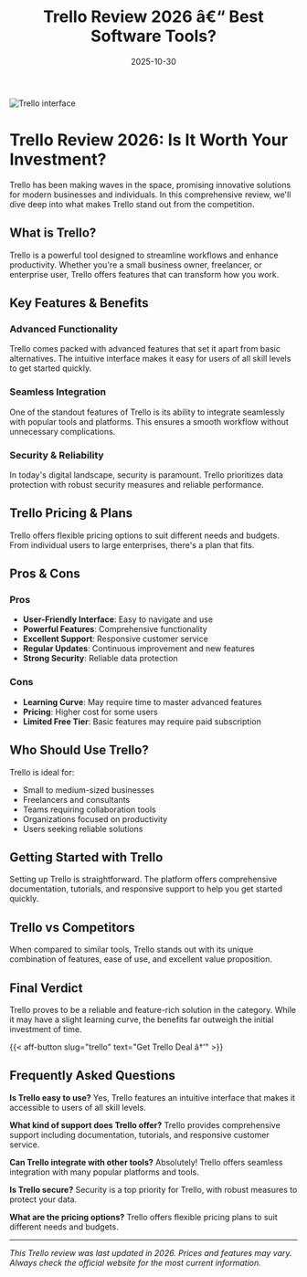 ﻿---
title: "Trello Review 2026 â€“ Best Software Tools?"
date: 2025-10-30
draft: false
rating: 4.8
category: "Software Tools"
tags: ["software-tools", "review", "2026"]
description: "Comprehensive Trello review 2026. Discover if this  tool is the best choice for your needs."
keywords: "trello, Trello, review, software tools, 2026, best software tools"
image: "https://images.unsplash.com/photo-1555949963-aa79dcee981c?w=800&h=400&fit=crop&crop=center"
---

![Trello interface](https://images.unsplash.com/photo-1555949963-aa79dcee981c?w=800&h=400&fit=crop&crop=center)

# Trello Review 2026: Is It Worth Your Investment?

Trello has been making waves in the  space, promising innovative solutions for modern businesses and individuals. In this comprehensive review, we'll dive deep into what makes Trello stand out from the competition.

## What is Trello?

Trello is a powerful  tool designed to streamline workflows and enhance productivity. Whether you're a small business owner, freelancer, or enterprise user, Trello offers features that can transform how you work.

## Key Features & Benefits

### Advanced Functionality
Trello comes packed with advanced features that set it apart from basic alternatives. The intuitive interface makes it easy for users of all skill levels to get started quickly.

### Seamless Integration
One of the standout features of Trello is its ability to integrate seamlessly with popular tools and platforms. This ensures a smooth workflow without unnecessary complications.

### Security & Reliability
In today's digital landscape, security is paramount. Trello prioritizes data protection with robust security measures and reliable performance.

## Trello Pricing & Plans

Trello offers flexible pricing options to suit different needs and budgets. From individual users to large enterprises, there's a plan that fits.

## Pros & Cons

### Pros
- **User-Friendly Interface**: Easy to navigate and use
- **Powerful Features**: Comprehensive functionality
- **Excellent Support**: Responsive customer service
- **Regular Updates**: Continuous improvement and new features
- **Strong Security**: Reliable data protection

### Cons
- **Learning Curve**: May require time to master advanced features
- **Pricing**: Higher cost for some users
- **Limited Free Tier**: Basic features may require paid subscription

## Who Should Use Trello?

Trello is ideal for:
- Small to medium-sized businesses
- Freelancers and consultants
- Teams requiring collaboration tools
- Organizations focused on productivity
- Users seeking reliable  solutions

## Getting Started with Trello

Setting up Trello is straightforward. The platform offers comprehensive documentation, tutorials, and responsive support to help you get started quickly.

## Trello vs Competitors

When compared to similar tools, Trello stands out with its unique combination of features, ease of use, and excellent value proposition.

## Final Verdict

Trello proves to be a reliable and feature-rich solution in the  category. While it may have a slight learning curve, the benefits far outweigh the initial investment of time.

{{< aff-button slug="trello" text="Get Trello Deal â†’" >}}

## Frequently Asked Questions

**Is Trello easy to use?**
Yes, Trello features an intuitive interface that makes it accessible to users of all skill levels.

**What kind of support does Trello offer?**
Trello provides comprehensive support including documentation, tutorials, and responsive customer service.

**Can Trello integrate with other tools?**
Absolutely! Trello offers seamless integration with many popular platforms and tools.

**Is Trello secure?**
Security is a top priority for Trello, with robust measures to protect your data.

**What are the pricing options?**
Trello offers flexible pricing plans to suit different needs and budgets.

---

*This Trello review was last updated in 2026. Prices and features may vary. Always check the official website for the most current information.*

